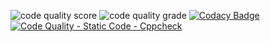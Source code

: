 
![code quality score](https://www.code-inspector.com/project/27368/score/svg)
![code quality grade](https://www.code-inspector.com/project/27368/status/svg)
[![Codacy Badge](https://app.codacy.com/project/badge/Grade/e7b690c885ad4b71bedc6f313ce46785)](https://www.codacy.com/gh/jairadhey/CPP_TEAM_MINI_PROJECT/dashboard?utm_source=github.com&amp;utm_medium=referral&amp;utm_content=jairadhey/CPP_TEAM_MINI_PROJECT&amp;utm_campaign=Badge_Grade)
[![Code Quality - Static Code - Cppcheck](https://github.com/jairadhey/CPP_TEAM_MINI_PROJECT/actions/workflows/cppcheck.yml/badge.svg)](https://github.com/jairadhey/CPP_TEAM_MINI_PROJECT/actions/workflows/cppcheck.yml)
